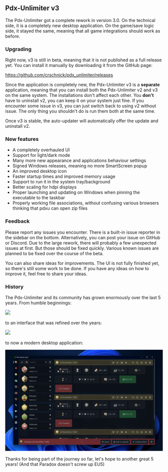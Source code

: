 ## Pdx-Unlimiter v3

The Pdx-Unlimiter got a complete rework in version 3.0. On the technical side, it is a completely new desktop application. On the game/save logic side, it stayed the same, meaning that all game integrations should work as before.

### Upgrading

Right now, v3 is still in beta, meaning that it is not published as a full release yet. You can install it manually by downloading it from the GitHub page:

https://github.com/crschnick/pdx_unlimiter/releases

Since the application is completely new, the Pdx-Unlimiter v3 is a **separate** application, meaning that you can install both the Pdx-Unlimiter v2 and v3 on the same system. The installations don't affect each other. You **don't** have to uninstall v2, you can keep it on your system just fine. If you encounter some issue in v3, you can just switch back to using v2 without issue. The only thing you shouldn't do is run them both at the same time.

Once v3 is stable, the auto-updater will automatically offer the update and uninstall v2.

### New features

- A completely overhauled UI
- Support for light/dark mode
- Many more new appearance and applications behaviour settings
- Signed Windows releases, meaning no more SmartScreen popup
- An improved desktop icon
- Faster startup times and improved memory usage
- Support to run it in the system tray/background
- Better scaling for hdpi displays
- Proper launching and updating on Windows when pinning the executable to the taskbar
- Properly working file associations, without confusing various browsers thinking that pdxu can open zip files

### Feedback

Please report any issues you encounter. There is a built-in issue reporter in the sidebar on the bottom. Alternatively, you can post your issue on GitHub or Discord. Due to the large rework, there will probably a few unexpected issues at first. But those should be fixed quickly. Various known issues are planned to be fixed over the course of the beta.

You can also share ideas for improvements. The UI is not fully finished yet, so there's still some work to be done. If you have any ideas on how to improve it, feel free to share your ideas.

### History

The Pdx-Unlimiter and its community has grown enormously over the last 5 years. From humble beginnings:

![](https://github.com/crschnick/pdx_unlimiter/blob/d8b2d61b4c85ab09f7a60ead6691523360a6cc7b/docs/screenshot.png?raw=true)

to an interface that was refined over the years:

![](https://github.com/crschnick/pdx_unlimiter/raw/master/misc/screenshot.png)

to now a modern desktop application:

![](https://github.com/crschnick/pdx_unlimiter/blob/master/misc/v3_screenshot.png?raw=true)

Thanks for being part of the journey so far, let's hope to another great 5 years! (And that Paradox doesn't screw up EU5)


